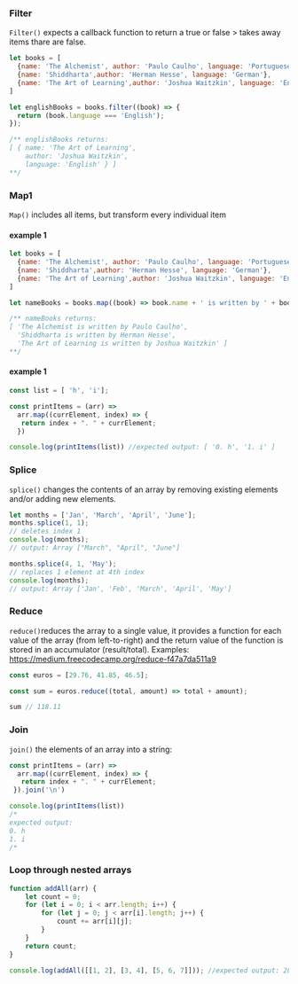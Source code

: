 ### Filter
`Filter()` expects a callback function to return a true or false > takes away items thare are false.

```javascript
let books = [
  {name: 'The Alchemist', author: 'Paulo Caulho', language: 'Portuguese'},
  {name: 'Shiddharta',author: 'Herman Hesse', language: 'German'},
  {name: 'The Art of Learning',author: 'Joshua Waitzkin', language: 'English'}
]

let englishBooks = books.filter((book) => {
  return (book.language === 'English');
});

/** englishBooks returns:
[ { name: 'The Art of Learning',
    author: 'Joshua Waitzkin',
    language: 'English' } ]
**/
```

### Map1
`Map()` includes all items, but transform every individual item

#### example 1
```javascript
let books = [
  {name: 'The Alchemist', author: 'Paulo Caulho', language: 'Portuguese'},
  {name: 'Shiddharta',author: 'Herman Hesse', language: 'German'},
  {name: 'The Art of Learning',author: 'Joshua Waitzkin', language: 'English'}
]

let nameBooks = books.map((book) => book.name + ' is written by ' + book.author);

/** nameBooks returns:
[ 'The Alchemist is written by Paulo Caulho',
  'Shiddharta is written by Herman Hesse',
  'The Art of Learning is written by Joshua Waitzkin' ]
**/

```
#### example 1
```javascript
const list = [ 'h', 'i'];

const printItems = (arr) =>
  arr.map((currElement, index) => {
   return index + ". " + currElement;
  })

console.log(printItems(list)) //expected output: [ '0. h', '1. i' ]
```

### Splice
`splice()` changes the contents of an array by removing existing elements and/or adding new elements.
```javascript
let months = ['Jan', 'March', 'April', 'June'];
months.splice(1, 1);
// deletes index 1
console.log(months);
// output: Array ["March", "April", "June"]

months.splice(4, 1, 'May');
// replaces 1 element at 4th index
console.log(months);
// output: Array ['Jan', 'Feb', 'March', 'April', 'May']
```

### Reduce
`reduce()`reduces the array to a single value, it provides a function for each value of the array (from left-to-right) and the return value of the function is stored in an accumulator (result/total). Examples: https://medium.freecodecamp.org/reduce-f47a7da511a9
``` javascript
const euros = [29.76, 41.85, 46.5];

const sum = euros.reduce((total, amount) => total + amount); 

sum // 118.11
```
### Join
`join()` the elements of an array into a string:
```javascript
const printItems = (arr) =>
  arr.map((currElement, index) => {
   return index + ". " + currElement;
 }).join('\n')

console.log(printItems(list))
/*
expected output:
0. h
1. i
/*
```

### Loop through nested arrays
```javascript
function addAll(arr) {
    let count = 0;
    for (let i = 0; i < arr.length; i++) {
        for (let j = 0; j < arr[i].length; j++) {
            count += arr[i][j];
        }
    }
    return count;
}

console.log(addAll([[1, 2], [3, 4], [5, 6, 7]])); //expected output: 28
```


